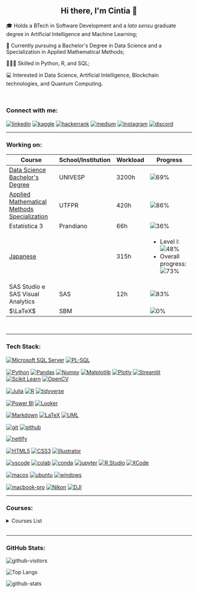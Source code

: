 <h2 align="center">Hi there, I'm Cintia 👋</h2>

🎓 Holds a BTech in Software Development and a *lato sensu* graduate degree in Artificial Intelligence and Machine Learning;

🌱 Currently pursuing a Bachelor's Degree in Data Science and a Specialization in Applied Mathematical Methods;

👩🏻‍💻 Skilled in Python, R, and SQL;

💻 Interested in Data Science, Artificial Intelligence, Blockchain technologies, and Quantum Computing.

<br>



<h3 align="left">Connect with me:</h3>
<p align="left">
<a href="https://www.linkedin.com/in/cintiashinoda" target="blank"><img align="center" src="https://img.shields.io/badge/LinkedIn-0077B5?style=for-the-badge&logo=linkedin&logoColor=white)" alt="linkedin"/></a>
<a href="https://www.kaggle.com/shinoda" target="blank"><img align="center" src="https://img.shields.io/badge/Kaggle-20BEFF?style=for-the-badge&logo=Kaggle&logoColor=white" alt="kaggle"/></a>
<a href="https://www.hackerrank.com/cintia_shinoda" target="blank"><img align="center" src="https://img.shields.io/badge/-Hackerrank-2EC866?style=for-the-badge&logo=HackerRank&logoColor=white" alt="hackerrank"/></a>
<a href="https://medium.com/@cintia.shinoda" target="blank"><img align="center" src="https://img.shields.io/badge/Medium-12100E?style=for-the-badge&logo=medium&logoColor=white" alt="medium"/></a>
<a href="https://www.instagram.com/cintia.shinoda/" target="blank"><img align="center" src="https://img.shields.io/badge/Instagram-E4405F?style=for-the-badge&logo=instagram&logoColor=white" alt="Instagram"/></a>
<a href="https://discordapp.com/users/695424145944739982" target="blank"><img align="center" src="https://img.shields.io/badge/Discord-5865F2?logo=discord&logoColor=fff&style=for-the-badge" alt="discord"></a>

<br>

-----



<h3 align="left">Working on:</h3>

| Course | School/Institution | Workload | Progress |
|--------|--------------------|----------|----------|
| [Data Science Bachelor's Degree](https://github.com/cintia-shinoda/univesp) | UNIVESP | 3200h | ![69%](https://geps.dev/progress/69) |
| [Applied Mathematical Methods Specialization](https://github.com/cintia-shinoda/utfpr_emma) | UTFPR | 420h | ![86%](https://geps.dev/progress/86) |
| Estatística 3 | Prandiano | 66h | ![36%](https://geps.dev/progress/36) |
| [Japanese](https://github.com/cintia-shinoda/nihongo) |  | 315h | <ul><li>Level I: ![48%](https://geps.dev/progress/48)</li><li>Overall progress: ![73%](https://geps.dev/progress/73)</li></ul> |
| SAS Studio e SAS Visual Analytics | SAS | 12h | ![83%](https://geps.dev/progress/83) |
| $\LaTeX$ | SBM |  | ![0%](https://geps.dev/progress/0) |


<!-- | Mercado Financeiro Brasileiro | PUC-Rio | 19h | ![11%](https://geps.dev/progress/11) | -->

<!-- | Praxis | Prandiano | 35h | ![3%](https://geps.dev/progress/3) | -->

<!-- | Curso de Pilotagem de Drones |  |  | ![16%](https://geps.dev/progress/16) | -->

<!-- | Geociências | IBGE |  | ![0%](https://geps.dev/progress/0) | -->

<!-- | Photography |  |  | ![0%](https://geps.dev/progress/0) | -->

<!-- | Data Scientist | DSA | 560h | ![0%](https://geps.dev/progress/0) | -->

<!-- | Manim |  |  | ![0%](https://geps.dev/progress/0) |  -->

<!-- | Supervised Machine Learning: Regression and Classification | Stanford University | 15h | ![0%](https://geps.dev/progress/0) | -->



<!-- |  | UFSC |  | ![0%](https://geps.dev/progress/0) | -->

<!-- |  | Santa Fe Institute |  | ![0%](https://geps.dev/progress/0) | -->

<!-- | Build Python Web Apps with Django | Codecademy | 13h | ![10%](https://geps.dev/progress/10) | -->

<!-- | Back-End Engineer | Codecademy | 100h | ![0%](https://geps.dev/progress/0) |

| Associate Data Scientist in Python | DataCamp | 86h | ![0%](https://geps.dev/progress/0) | -->

<!-- | [Kanji](https://github.com/cintia-shinoda/kanji_basico) | Aliança Cultural Brasil-Japão | 200h | <ul><li>Level 4: ![89%](https://geps.dev/progress/89)</li><li>Overall progress: ![75%](https://geps.dev/progress/75)</li></ul>| -->

<!-- |  | edX |  | ![0%](https://geps.dev/progress/0) | -->

<!--  
| Learn the Command Line | Codecademy | 4h | ![0%](https://geps.dev/progress/0) | -->

<!--
| Trilha Data Science & Machine Learning | Asimov Academy | 60h | ![6%](https://progress-bar.dev/6) |

| Google Data Analytics Professional Certificate | Google |  | ![0%](https://progress-bar.dev/0) |

| Become an AI Developer Code-Along Series | DataCamp | ~30h | ![0%](https://progress-bar.dev/0) |
-->

<br>

-----



<!-- <h3 align="left">Certifications:</h3>

| Certification | School/Institution |
|:--------|:--------------------|
| TOEFL ITP (Test of English as a Foreign Language) | ETS (Educational Testing Service) |

<br>

--- -->



<!--
<a href="" target="blank"><img align="center" src="" alt=""/></a>
-->

<h3 align="left">Tech Stack:</h3>

<!-- Databases -->
<p>
<a href="https://www.microsoft.com/en-us/sql-server" target="blank"><img align="center" src="https://img.shields.io/badge/Microsoft%20SQL%20Server-CC2927?style=for-the-badge&logo=microsoft%20sql%20server&logoColor=white" alt="Microsoft SQL Server"/></a>
<a href="https://www.oracle.com/database/sqldeveloper/" target="blank"><img align="center" src="https://img.shields.io/badge/PLSQL-F80000?style=for-the-badge&logo=oracle&logoColor=black" alt="PL-SQL"/></a>
<a href="" target="blank"><img align="center" src="" alt=""/></a>
<!-- <a href="https://neo4j.com/" target="blank"><img align="center" src="https://img.shields.io/badge/Neo4j-018bff?style=for-the-badge&logo=neo4j&logoColor=white" alt="neo4j"/></a>
<a href="https://graphql.org/" target="blank"><img align="center" src="https://img.shields.io/badge/GraphQL-E10098?logo=graphql&logoColor=fff&style=for-the-badge" alt="GraphQL"/></a>
<a href="https://duckdb.org/" target="blank"><img align="center" src="https://img.shields.io/badge/DuckDB-FFF000?logo=duckdb&logoColor=000&style=for-the-badge" alt="DuckDB"/></a>
<a href="https://www.mongodb.com/" target="blank"><img align="center" src="https://img.shields.io/badge/MongoDB-47A248?logo=mongodb&logoColor=fff&style=for-the-badge" alt="MongoDB"/></a>
<a href="https://www.postgresql.org/" target="blank"><img align="center" src="https://img.shields.io/badge/PostgreSQL-4169E1?logo=postgresql&logoColor=fff&style=for-the-badge" alt="PostgreSQL"/></a> -->


<!-- AI / LLM -->
<!-- <p>
<a href="https://openai.com/index/chatgpt/" target="blank"><img align="center" src="https://img.shields.io/badge/ChatGPT-74aa9c?style=for-the-badge&logo=openai&logoColor=white" alt="ChatGPT"/></a>
<a href="https://github.com/features/copilot" target="blank"><img align="center" src="https://img.shields.io/badge/github%20copilot-000000?style=for-the-badge&logo=githubcopilot&logoColor=white" alt="GitHub Copilot"/></a>
<a href="https://deepmind.google/technologies/gemini/" target="blank"><img align="center" src="https://img.shields.io/badge/Google%20Gemini-8E75B2?style=for-the-badge&logo=googlegemini&logoColor=white" alt="Google Gemini"/></a>
<a href="https://huggingface.co/" target="blank"><img align="center" src="https://img.shields.io/badge/-HuggingFace-FDEE21?style=for-the-badge&logo=HuggingFace&logoColor=black" alt="Hugging Face"/></a>
<a href="https://www.langchain.com/" target="blank"><img align="center" src="https://img.shields.io/badge/langchain-1C3C3C?style=for-the-badge&logo=langchain&logoColor=white" alt="LangChain"/></a>


<!-- Python -->
<p>
<a href="https://www.python.org/" target="blank"><img align="center" src="https://img.shields.io/badge/Python-FFD43B?style=for-the-badge&logo=python&logoColor=blue" alt="Python"/></a>
<a href="https://pandas.pydata.org/" target="blank"><img align="center" src="https://img.shields.io/badge/Pandas-2C2D72?style=for-the-badge&logo=pandas&logoColor=white" alt="Pandas"/></a>
<a href="https://numpy.org/" target="blank"><img align="center" src="https://img.shields.io/badge/Numpy-777BB4?style=for-the-badge&logo=numpy&logoColor=white" alt="Numpy"/></a>
<a href="https://matplotlib.org/" target="blank"><img align="center" src="https://img.shields.io/badge/Matplotlib-%23ffffff.svg?style=for-the-badge&logo=Matplotlib&logoColor=black" alt="Matplotlib"/></a>
<a href="https://plotly.com/python/" target="blank"><img align="center" src="https://img.shields.io/badge/Plotly-%233F4F75.svg?style=for-the-badge&logo=plotly&logoColor=white"alt="Plotly"/></a>
<a href="https://streamlit.io/" target="blank"><img align="center" src="https://img.shields.io/badge/Streamlit-FF4B4B?style=for-the-badge&logo=Streamlit&logoColor=white" alt="Streamlit"/></a>
<a href="https://scikit-learn.org/" target="blank"><img align="center" src="https://img.shields.io/badge/scikit_learn-F7931E?style=for-the-badge&logo=scikit-learn&logoColor=white" alt="Scikit Learn"/></a>
<a href="https://opencv.org/" target="blank"><img align="center" src="https://img.shields.io/badge/OpenCV-27338e?style=for-the-badge&logo=OpenCV&logoColor=white" alt="OpenCV"/></a>
<!-- <a href="https://www.djangoproject.com/"><img align="center" src="https://img.shields.io/badge/Django-092E20.svg?style=for-the-badge&logo=Django&logoColor=white" alt="Django"/></a> -->


<!-- Quantum -->
<!-- <p>
<a href="https://www.ibm.com/quantum/qiskit" target="blank"><img align="center" src="https://img.shields.io/badge/Qiskit-6929C4?logo=qiskit&logoColor=fff&style=for-the-badge" alt="Qiskit"/></a> -->


<!--  -->
<!-- <a href="" target="blank"><img align="center" src="" alt="Matlab"/></a> -->
<p>
<a href="https://julialang.org" target="blank"><img align="center" src="https://img.shields.io/badge/Julia-9558B2.svg?style=for-the-badge&logo=Julia&logoColor=white" alt="Julia"/></a>
<a href="https://www.r-project.org/" target="blank"><img align="center" src="https://img.shields.io/badge/R-276DC3?style=for-the-badge&logo=r&logoColor=white" alt="R"/></a>
<a href="https://www.tidyverse.org/" target="blank"><img align="center" src="https://img.shields.io/badge/Tidyverse-1A162D.svg?style=for-the-badge&logo=Tidyverse&logoColor=white" alt="tidyverse"/></a>


<!-- Spatial Software / Geo -->
<!-- <p>
<a href="https://qgis.org/" target="blank"><img align="center" src="https://img.shields.io/badge/Qgis-589632.svg?style=for-the-badge&logo=Qgis&logoColor=white" alt="QGIS"/></a> -->


<!-- Data Viz -->
<p>
<a href="https://www.microsoft.com/power-platform/products/power-bi" target="blank"><img align="center" src="https://img.shields.io/badge/PowerBI-F2C811?style=for-the-badge&logo=Power%20BI&logoColor=white" alt="Power BI"/></a>
<a href="https://lookerstudio.google.com/" target="blank"><img align="center" src="https://img.shields.io/badge/Looker-4285F4.svg?style=for-the-badge&logo=Looker&logoColor=white" alt="Looker"/></a>


<!-- Mobile -->
<!-- <p>
<a href="https://dart.dev/" target="blank"><img align="center" src="https://img.shields.io/badge/Dart-0175C2?logo=dart&logoColor=fff&style=for-the-badge" alt="Dart"/></a>
<a href="https://flutter.dev/" target="blank"><img align="center" src="https://img.shields.io/badge/Flutter-02569B?logo=flutter&logoColor=fff&style=for-the-badge" alt="Flutter"/></a>
<a href="https://developer.apple.com/swift/" target="blank"><img align="center" src="https://img.shields.io/badge/Swift-F05138?logo=swift&logoColor=fff&style=for-the-badge" alt=""/></a> -->


 <!-- Documentation -->
<p>
<a href="https://daringfireball.net/projects/markdown/" target="blank"><img align="center" src="https://img.shields.io/badge/Markdown-000000?style=for-the-badge&logo=markdown&logoColor=white" alt="Markdown"/></a>
<a href="https://www.latex-project.org/" target="blank"><img align="center" src="https://img.shields.io/badge/LaTeX-47A141?style=for-the-badge&logo=LaTeX&logoColor=white" alt="LaTeX"/></a>
<a href="https://www.uml.org/" target="blank"><img align="center" src="https://img.shields.io/badge/UML-FABD14.svg?style=for-the-badge&logo=UML&logoColor=black" alt="UML"/></a>


<!-- Version Control -->
<p>
<a href="https://git-scm.com/" target="blank"><img align="center" src="https://img.shields.io/badge/GIT-E44C30?style=for-the-badge&logo=git&logoColor=white" alt="git"/></a>
<a href="https://github.com/" target="blank"><img align="center" src="https://img.shields.io/badge/GitHub-100000?style=for-the-badge&logo=github&logoColor=white" alt="github"/></a>


<!-- Cloud -->
<!-- <p>
<a href="" target="blank"><img align="center" src="https://img.shields.io/badge/Amazon%20Web%20Services-232F3E?logo=amazonwebservices&logoColor=fff&style=for-the-badge" alt="AWS Web Services"/></a>
<a href="" target="blank"><img align="center" src="https://img.shields.io/badge/Google%20Cloud-4285F4?logo=googlecloud&logoColor=fff&style=for-the-badge" alt="GCP - Google Cloud"/></a>
<a href="" target="blank"><img align="center" src="https://img.shields.io/badge/microsoft%20azure-0089D6?style=for-the-badge&logo=microsoft-azure&logoColor=white" alt="Microsoft Azure"/></a> -->


<!-- Virtualization -->
<!-- <p>
<a href="" target="blank"><img align="center" src="https://img.shields.io/badge/Docker-2CA5E0?style=for-the-badge&logo=docker&logoColor=white" alt="Docker"/></a>
<a href="" target="blank"><img align="center" src="https://img.shields.io/badge/VirtualBox-21416b?style=for-the-badge&logo=VirtualBox&logoColor=white" alt="VirtualBox"/></a> -->


<!-- Deploy -->
<p>
<a href="https://www.netlify.com/" target="blank"><img align="center" src="https://img.shields.io/badge/Netlify-00C7B7?style=for-the-badge&logo=netlify&logoColor=white" alt="netlify"/></a>


<!-- Web & Design -->
<p>
<a href="https://html.spec.whatwg.org/" target="blank"><img align="center" src="https://img.shields.io/badge/HTML5-E34F26?style=for-the-badge&logo=html5&logoColor=white" alt="HTML5"/></a>
<a href="https://www.w3.org/TR/css3-roadmap/" target="blank"><img align="center" src="https://img.shields.io/badge/CSS3-1572B6?style=for-the-badge&logo=css3&logoColor=white" alt="CSS3"/></a>
<a href="https://www.adobe.com/products/illustrator.html" target="blank"><img align="center" src="https://img.shields.io/badge/Adobe%20Illustrator-FF9A00?style=for-the-badge&logo=adobe%20illustrator&logoColor=white" alt="Illustrator"/></a>


<!-- IDEs -->
<p>
<a href="https://code.visualstudio.com/" target="blank"><img align="center" src="https://img.shields.io/badge/VSCode-0078D4?style=for-the-badge&logo=visual%20studio%20code&logoColor=white" alt="vscode"/></a>
<a href="https://colab.google/" target="blank"><img align="center" src="https://img.shields.io/badge/Colab-F9AB00?style=for-the-badge&logo=googlecolab&color=525252" alt="colab"/></a>
<a href="https://www.anaconda.com/" target="blank"><img align="center" src="https://img.shields.io/badge/conda-342B029.svg?&style=for-the-badge&logo=anaconda&logoColor=white" alt="conda"/></a>
<a href="https://jupyter.org/" target="blank"><img align="center" src="https://img.shields.io/badge/Jupyter-F37626.svg?&style=for-the-badge&logo=Jupyter&logoColor=white" alt="jupyter"/></a>
<a href="https://posit.co/" target="blank"><img align="center" src="https://img.shields.io/badge/RStudio-75AADB?style=for-the-badge&logo=RStudio&logoColor=white" alt="R Studio"/></a>
<a href="https://developer.apple.com/xcode/" target="blank"><img align="center" src="https://img.shields.io/badge/Xcode-147EFB.svg?style=for-the-badge&logo=Xcode&logoColor=white" alt="XCode"/></a>
<!-- <a href="https://developer.android.com/studio" target="blank"><img align="center" src="https://img.shields.io/badge/Android%20Studio-3DDC84?logo=androidstudio&logoColor=fff&style=for-the-badge" alt="Android Studio"/></a> -->
<!-- <a href="https://www.jetbrains.com/idea/" target="blank"><img align="center" src="https://img.shields.io/badge/IntelliJ_IDEA-000000.svg?style=for-the-badge&logo=intellij-idea&logoColor=white" alt="intellij"/></a> -->


<!-- OS -->
<p>
<a href="https://www.apple.com/br/macos/" target="blank"><img align="center" src="https://img.shields.io/badge/mac%20os-000000?style=for-the-badge&logo=apple&logoColor=white" alt="macos"/></a>
<a href="https://ubuntu.com" target="blank"><img align="center" src="https://img.shields.io/badge/Ubuntu-E95420?style=for-the-badge&logo=ubuntu&logoColor=white" alt="ubuntu"/></a>
<a href="https://www.microsoft.com/en-us/windows?r=1" target="blank"><img align="center" src="https://img.shields.io/badge/Windows-0078D6?style=for-the-badge&logo=windows&logoColor=white" alt="windows"/></a>
<!-- <a href="https://www.apple.com/br/ios" target="blank"><img align="center" src="https://img.shields.io/badge/iOS-000000?style=for-the-badge&logo=ios&logoColor=white" alt="iOS"/></a> -->
<!-- <a href="https://www.kali.org/" target="blank"><img align="center" src="https://img.shields.io/badge/Kali%20Linux-557C94?logo=kalilinux&logoColor=fff&style=for-the-badge" alt="Linux Kali"/></a> -->


<!-- Crypto -->
<!-- <p>
<a href="bc1qw0803jzllhy5k2z0xuykrn4g64fs5z4044z4xe" target="blank"><img align="center" src="https://img.shields.io/badge/Bitcoin-F7931A?logo=bitcoin&logoColor=fff&style=for-the-badge" alt="bitcoin"/></a>
<a href="qqtykzkls474eequ7pded9p60ttrsj644gwg7wxlcn" target="blank"><img align="center" src="https://img.shields.io/badge/Bitcoin%20Cash-0AC18E?logo=bitcoincash&logoColor=fff&style=for-the-badge" alt="bitcoin-cash"/></a>
<a href="0x1D2E8DBDC05ACC12d760B515093C992e0dCec386" target="blank"><img align="center" src="https://img.shields.io/badge/Ethereum-3C3C3D?logo=ethereum&logoColor=fff&style=for-the-badge" alt="ethereum"/></a> -->


<!-- Equipment -->
<p>
<a href="https://www.apple.com/br/macbook-pro/" target="blank"><img align="center" src="https://img.shields.io/badge/Apple-MacBook_Pro_2023-333333?style=for-the-badge&logo=apple&logoColor=white" alt="macbook-pro"/></a>
<a href="https://www.nikon.com/" target="blank"><img align="center" src="https://img.shields.io/badge/Nikon-FFE100.svg?style=for-the-badge&logo=Nikon&logoColor=black" alt="Nikon"/></a>
<a href="https://www.dji.com" target="blank"><img align="center" src="https://img.shields.io/badge/DJI-000000.svg?style=for-the-badge&logo=DJI&logoColor=white" alt="DJI"/></a>

<br>

----



<h3 align="left">Courses:</h3>

<details>
<summary>Courses List</summary>

| Course | School/Institution | Workload |
|--------|--------------------|----------|
| Introdução à Lógica de Programação | Impacta | 40h |
| Introdução à Lógica de Programação Orientada a Objetos | Impacta | 16h |
| Introdução à Física Quântica | b_arco | 12h |
| Making Sense of Data | Google |  |
| The Data Scientist's Toolbox | Johns Hopkins University | 18h |
| Big Data and Social Physics | MIT |  |
| Adobe Illustrator | Cadritech | 32h |
| Envisioning Big Data | FIAP | 20h |
| WordPress for Beginners | Udemy |  |
| Internet History, Technology, and Security | University of Michigan | 15h |
| Introduction to HTML5 | University of Michigan | 13h |
| Bitcoin e Blockchain | FIAP | 6h |
| Modelagem de Dados | Fundação Bradesco | 35h |
| Administrando e Armazenando Dados | Fundação Bradesco | 31h |
| Projetando e Implementando Dados com SQL Server 2005 | Fundação Bradesco | 58h |
| Java e Orientação a Objetos | Caelum | 40h |
| Java para Desenvolvimento Web | Caelum | 40h |
| Laboratório Java com Testes, JSF e Design Patterns | Caelum | 20h |
| Estatística I: Entenda seus dados com R | Alura | 8h |
| Estatística II: Aprofundando em Hipóteses e Correlações | Alura | 8h |
| Introduction to R | DataCamp | 4h |
| Swift 3: Desenvolvendo para iOS no XCode - parte I | Alura | 8h |
| Swift 3: Desenvolvendo para iOS no XCode - parte II | Alura | 10h |
| Big Data Science - Machine Learning e Data Mining | FIAP | 32h |
| Data Science: Primeiros Passos | Alura | 6h |
| Python e Orientação a Objetos | Caelum | 32h |
| Big Data | Prandiano | 96h |
| Blockchain | Prandiano | 48h |
| Introdução à Computação para Bioinformática | UFMG | 40h |
| [Introduction to the Tidyverse](https://www.datacamp.com/completed/statement-of-accomplishment/course/563f5155bef375fca368c156669e311603fb1bdc) | DataCamp | 4h |
| [SAS for Beginners](https://www.credly.com/badges/945a215c-4bde-47e8-97b3-2718a897d315/public_url) | SAS |  |
| Extensão Universitária: Inteligência Artificial | USP | 6h |
| [SAS Dev para iniciantes](https://www.credly.com/badges/42a1e766-c3c0-4eb5-a960-9fd52a1cb607/public_url) | SAS |  |
| Computação Quântica: Primeiros Passos para a Programação | NIC / CGI | 3h |
| [Data Science e Machine Learning com Linguagem Julia](https://github.com/cintia-shinoda/formacao-eng-blockchain/blob/master/0-Modulos-Extras-Capacitacao-Profissional/09-DS-ML-com-Julia/certificate.pdf) | DSA | 8h |
| [Introduction to Python](https://www.datacamp.com/completed/statement-of-accomplishment/course/e9dfab951a328778b1b7342f5ef075b33f687830) | DataCamp | 4h |
| [Foundation of Generative AI](https://www.udacity.com/certificate/e/e60c0c14-b7bc-11ef-997d-eb10980c86ef) | Udacity |  |
| [Intermediate Python](https://www.datacamp.com/completed/statement-of-accomplishment/course/131273b38761250266a78286e27cd46392ae1758) | DataCamp | 4h |
| [Data Manipulation with Pandas](https://github.com/cintia-shinoda/python/blob/main/02-Datacamp-Python/03-Data-Manipulation-Pandas/certificate.pdf) | DataCamp | 4h |
| [Joining Data with Pandas](https://github.com/cintia-shinoda/python/tree/main/02-Datacamp-Python/04-Joining-Data-Pandas/certificate.pdf) | DataCamp | 4h |
| [Introduction to Data Visualization with Seaborn](https://github.com/cintia-shinoda/python/tree/main/02-Datacamp-Python/05-Intro-Data-Viz-Seaborn/certificate.pdf) | DataCamp | 4h |

<!-- 
| LaTeX | SBM |  |
| PyChain | Prandiano | 30h |
| Estatística 1 | Prandiano | 72h |
| Estatística 2 | Prandiano | 66h |
-->


</details>

<br>

-----



<h3 align="left">GitHub Stats:</h3>

<p align="left"> <img src="https://komarev.com/ghpvc/?username=cintia-shinoda&label=Profile%20views&color=0e75b6&style=flat" alt="github-visitors" />
</p>

![Top Langs](https://github-readme-stats.vercel.app/api/top-langs/?username=cintia-shinoda&theme=default&show_icons=true&langs_count=10)

<img src="https://github-readme-streak-stats.herokuapp.com/?user=cintia-shinoda&" alt="github-stats" />


<!-- ![Cintia's GitHub stats](https://github-readme-stats.vercel.app/api?username=cintia-shinoda&theme=default&show_icons=true)  -->

<!-- ![](https://github-profile-summary-cards.vercel.app/api/cards/profile-details?username=cintia-shinoda) -->

<!-- ![](https://github-profile-trophy.vercel.app/?username=cintia-shinoda) -->

<!-- ![](https://github-readme-activity-graph.vercel.app/graph?username=cintia-shinoda&theme=github-compact) -->



<!--
- 🔭 I’m currently working on ...
- 🌱 I’m currently learning ...
- 👨‍💻 All of my projects are available at [GitHub](https://github.com/cintia-shinoda)
- 👯 I’m looking to collaborate on ...
- 🤔 I’m looking for help with ...
- 💬 Ask me about ...
- 😄 Pronouns: ...
- ⚡ Fun fact: ...
-->